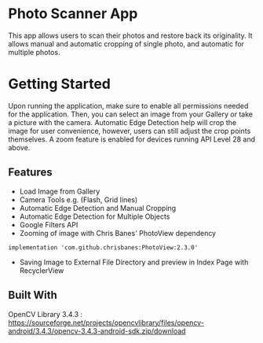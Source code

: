 # Photo Scanner App

This app allows users to scan their photos and restore back its originality. It allows manual and automatic cropping of single photo, and automatic for multiple photos. 

# Getting Started

Upon running the application, make sure to enable all permissions needed for the application. Then, you can select an image from your Gallery or take a picture with the camera. 
Automatic Edge Detection help will crop the image for user convenience, however, users can still adjust the crop points themselves. A zoom feature is enabled for devices running API Level 28 and above.

## Features

* Load Image from Gallery
* Camera Tools e.g. (Flash, Grid lines)
* Automatic Edge Detection and Manual Cropping
* Automatic Edge Detection for Multiple Objects
* Google Filters API
* Zooming of image with Chris Banes' PhotoView dependency
```
implementation 'com.github.chrisbanes:PhotoView:2.3.0'
```
* Saving Image to External File Directory and preview in Index Page with RecyclerView

## Built With

OpenCV Library 3.4.3 :  
https://sourceforge.net/projects/opencvlibrary/files/opencv-android/3.4.3/opencv-3.4.3-android-sdk.zip/download

[product-screenshot1]: static/9.jpg
[product-screenshot2]: static/7.jpg
[product-screenshot3]: static/5.jpg
[product-screenshot3]: static/4.jpg